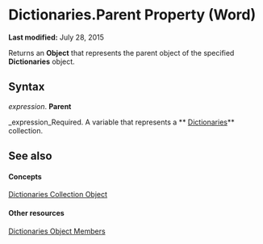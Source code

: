 
# Dictionaries.Parent Property (Word)

 **Last modified:** July 28, 2015

Returns an  **Object** that represents the parent object of the specified **Dictionaries** object.

## Syntax

 _expression_. **Parent**

 _expression_Required. A variable that represents a  ** [Dictionaries](41f31292-4b3e-0d7b-c857-f6b9a0662e9a.md)** collection.


## See also


#### Concepts


 [Dictionaries Collection Object](41f31292-4b3e-0d7b-c857-f6b9a0662e9a.md)
#### Other resources


 [Dictionaries Object Members](9eebc8c2-843b-6e86-2faf-cd27130ebf9f.md)
